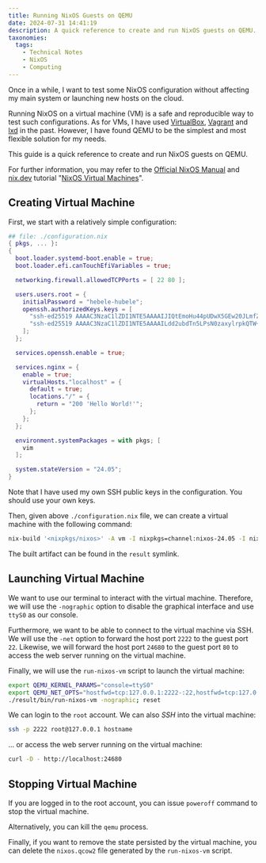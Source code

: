 ```yaml
---
title: Running NixOS Guests on QEMU
date: 2024-07-31 14:41:19
description: A quick reference to create and run NixOS guests on QEMU.
taxonomies:
  tags:
    - Technical Notes
    - NixOS
    - Computing
---
```


Once in a while, I want to test some NixOS configuration without affecting my
main system or launching new hosts on the cloud.

Running NixOS on a virtual machine (VM) is a safe and reproducible way to test
such configurations. As for VMs, I have used [VirtualBox], [Vagrant] and [lxd]
in the past. However, I have found QEMU to be the simplest and most flexible
solution for my needs.

This guide is a quick reference to create and run NixOS guests on QEMU.

<!--more-->

<!-- toc -->

For further information, you may refer to the [Official NixOS Manual] and
[nix.dev] tutorial "[NixOS Virtual Machines]".

## Creating Virtual Machine

First, we start with a relatively simple configuration:

```nix
## file: ./configuration.nix
{ pkgs, ... }:
{
  boot.loader.systemd-boot.enable = true;
  boot.loader.efi.canTouchEfiVariables = true;

  networking.firewall.allowedTCPPorts = [ 22 80 ];

  users.users.root = {
    initialPassword = "hebele-hubele";
    openssh.authorizedKeys.keys = [
      "ssh-ed25519 AAAAC3NzaC1lZDI1NTE5AAAAIJIQtEmoHu44pUDwX5GEw20JLmfZaI+xVXin74GI396z"
      "ssh-ed25519 AAAAC3NzaC1lZDI1NTE5AAAAILdd2ubdTn5LPsN0zaxylrpkQTW+1Vr/uWQaEQXoGkd3"
    ];
  };

  services.openssh.enable = true;

  services.nginx = {
    enable = true;
    virtualHosts."localhost" = {
      default = true;
      locations."/" = {
        return = "200 'Hello World!'";
      };
    };
  };

  environment.systemPackages = with pkgs; [
    vim
  ];

  system.stateVersion = "24.05";
}
```

Note that I have used my own SSH public keys in the configuration. You should
use your own keys.

Then, given above `./configuration.nix` file, we can create a virtual machine
with the following command:

```sh
nix-build '<nixpkgs/nixos>' -A vm -I nixpkgs=channel:nixos-24.05 -I nixos-config=./configuration.nix
```

The built artifact can be found in the `result` symlink.

## Launching Virtual Machine

We want to use our terminal to interact with the virtual machine. Therefore, we
will use the `-nographic` option to disable the graphical interface and use
`ttyS0` as our console.

Furthermore, we want to be able to connect to the virtual machine via SSH. We
will use the `-net` option to forward the host port `2222` to the guest port
`22`. Likewise, we will forward the host port `24680` to the guest port `80` to
access the web server running on the virtual machine.

Finally, we will use the `run-nixos-vm` script to launch the virtual machine:

```sh
export QEMU_KERNEL_PARAMS="console=ttyS0"
export QEMU_NET_OPTS="hostfwd=tcp:127.0.0.1:2222-:22,hostfwd=tcp:127.0.0.1:24680-:80"
./result/bin/run-nixos-vm -nographic; reset
```

We can login to the `root` account. We can also _SSH_ into the virtual machine:

```sh
ssh -p 2222 root@127.0.0.1 hostname
```

... or access the web server running on the virtual machine:

```sh
curl -D - http://localhost:24680
```

## Stopping Virtual Machine

If you are logged in to the root account, you can issue `poweroff` command to
stop the virtual machine.

Alternatively, you can kill the `qemu` process.

Finally, if you want to remove the state persisted by the virtual machine, you
can delete the `nixos.qcow2` file generated by the `run-nixos-vm` script.

<!-- REFERENCES -->

[NixOS Virtual Machines]:
  https://nix.dev/tutorials/nixos/nixos-configuration-on-vm
[Official NixOS Manual]: https://nixos.org/manual/nixos/stable/
[Vagrant]: https://www.vagrantup.com
[VirtualBox]: https://www.virtualbox.org
[lxd]: https://canonical.com/lxd
[nix.dev]: https://nix.dev
